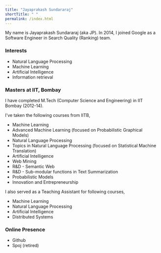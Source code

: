 ```yaml
---
title: "Jayaprakash Sundararaj"
shortTitle: " "
permalink: /index.html
---
```


My name is Jayaprakash Sundararaj (aka JP). In 2014, I joined Google as a Software Engineer in Search Quality (Ranking) team.

### Interests
  * Natural Language Processing
  * Machine Learning
  * Artificial Intelligence
  * Information retrieval

### Masters at IIT, Bombay

I have completed M.Tech (Computer Science and Engineering) in IIT Bombay (2012-14).

I've taken the following courses from IITB,
  * Machine Learning
  * Advanced Machine Learning (focused on Probabilistic Graphical Models)
  * Natural Language Processing
  * Topics in Natural Language Processing (focused on Statistical Machine Translation)
  * Artificial Intelligence
  * Web Mining
  * R&D - Semantic Web
  * R&D - Sub-modular functions in Text Summarization
  * Probabilistic Models
  * Innovation and Entrepreneurship

I also served as a Teaching Assistant for following courses,
  * Machine Learning
  * Natural Language Processing
  * Artificial Intelligence
  * Distributed Systems

### Online Presence
  * Github
  * Spoj (retired)

